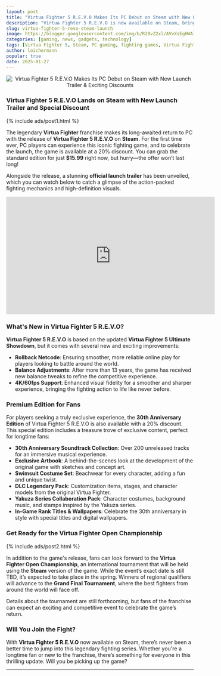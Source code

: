 ```yaml
---
layout: post
title: "Virtua Fighter 5 R.E.V.O Makes Its PC Debut on Steam with New Launch Trailer & Exciting Discounts"
description: "Virtua Fighter 5 R.E.V.O is now available on Steam, bringing a fresh experience to fans with new features, exclusive content, and a 20% discount!"
slug: virtua-fighter-5-revo-steam-launch
image: https://blogger.googleusercontent.com/img/b/R29vZ2xl/AVvXsEgHWAI5qjH0ZtlZTorbJbweHLZsfK5dWziewIwo99tAXRf4L5QRkK20PJsXTZEyO5noW7iirtxLx8EaMq21M9I0EIon3eGRrrY-EHUSy4yCfPaFx9beh1L6rDh9wUkIIX228Vg2arfOY5r18mIcJwDnrjoT3MUv23tx2eLYz_lpO7lcNAMCQZ-4fcLI_UE/s320/Virtua-Fighter5-R.E.V.O.-KeyArt_16_9-min-728x410.png
categories: [gaming, news, gadgets, technology]
tags: [Virtua Fighter 5, Steam, PC gaming, fighting games, Virtua Fighter, gaming news]
author: loichermann
popular: true
date: 2025-01-27
---
```


<div style="text-align: center;">
  <img src="https://blogger.googleusercontent.com/img/b/R29vZ2xl/AVvXsEgHWAI5qjH0ZtlZTorbJbweHLZsfK5dWziewIwo99tAXRf4L5QRkK20PJsXTZEyO5noW7iirtxLx8EaMq21M9I0EIon3eGRrrY-EHUSy4yCfPaFx9beh1L6rDh9wUkIIX228Vg2arfOY5r18mIcJwDnrjoT3MUv23tx2eLYz_lpO7lcNAMCQZ-4fcLI_UE/s320/Virtua-Fighter5-R.E.V.O.-KeyArt_16_9-min-728x410.png" alt="Virtua Fighter 5 R.E.V.O Makes Its PC Debut on Steam with New Launch Trailer & Exciting Discounts">
</div>

### Virtua Fighter 5 R.E.V.O Lands on Steam with New Launch Trailer and Special Discount

{% include ads/post1.html %}

The legendary **Virtua Fighter** franchise makes its long-awaited return to PC with the release of **Virtua Fighter 5 R.E.V.O** on **Steam**. For the first time ever, PC players can experience this iconic fighting game, and to celebrate the launch, the game is available at a 20% discount. You can grab the standard edition for just **$15.99** right now, but hurry—the offer won’t last long!

Alongside the release, a stunning **official launch trailer** has been unveiled, which you can watch below to catch a glimpse of the action-packed fighting mechanics and high-definition visuals.

<div class="responsive-video-wrap"><iframe allow="accelerometer; autoplay; clipboard-write; encrypted-media; gyroscope; picture-in-picture" allowfullscreen="" frameborder="0" height="315" src="https://www.youtube.com/embed/wKDD80JCv_o" width="560"></iframe></div>

### What's New in Virtua Fighter 5 R.E.V.O?

**Virtua Fighter 5 R.E.V.O** is based on the updated **Virtua Fighter 5 Ultimate Showdown**, but it comes with several new and exciting improvements:

- **Rollback Netcode**: Ensuring smoother, more reliable online play for players looking to battle around the world.
- **Balance Adjustments**: After more than 13 years, the game has received new balance tweaks to refine the competitive experience.
- **4K/60fps Support**: Enhanced visual fidelity for a smoother and sharper experience, bringing the fighting action to life like never before.

### Premium Edition for Fans

For players seeking a truly exclusive experience, the **30th Anniversary Edition** of Virtua Fighter 5 R.E.V.O is also available with a 20% discount. This special edition includes a treasure trove of exclusive content, perfect for longtime fans:

- **30th Anniversary Soundtrack Collection**: Over 200 unreleased tracks for an immersive musical experience.
- **Exclusive Artbook**: A behind-the-scenes look at the development of the original game with sketches and concept art.
- **Swimsuit Costume Set**: Beachwear for every character, adding a fun and unique twist.
- **DLC Legendary Pack**: Customization items, stages, and character models from the original Virtua Fighter.
- **Yakuza Series Collaboration Pack**: Character costumes, background music, and stamps inspired by the Yakuza series.
- **In-Game Rank Titles & Wallpapers**: Celebrate the 30th anniversary in style with special titles and digital wallpapers.

### Get Ready for the Virtua Fighter Open Championship

{% include ads/post2.html %}

In addition to the game's release, fans can look forward to the **Virtua Fighter Open Championship**, an international tournament that will be held using the **Steam** version of the game. While the event’s exact date is still TBD, it’s expected to take place in the spring. Winners of regional qualifiers will advance to the **Grand Final Tournament**, where the best fighters from around the world will face off.

Details about the tournament are still forthcoming, but fans of the franchise can expect an exciting and competitive event to celebrate the game’s return.

### Will You Join the Fight?

With **Virtua Fighter 5 R.E.V.O** now available on Steam, there’s never been a better time to jump into this legendary fighting series. Whether you're a longtime fan or new to the franchise, there’s something for everyone in this thrilling update. Will you be picking up the game?

---

